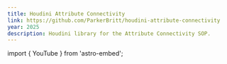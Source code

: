 ```yaml
---
title: Houdini Attribute Connectivity
link: https://github.com/ParkerBritt/houdini-attribute-connectivity
year: 2025
description: Houdini library for the Attribute Connectivity SOP.
---
```


import { YouTube } from 'astro-embed';
<YouTube id="https://youtu.be/TtRtkTzHVBU" />
